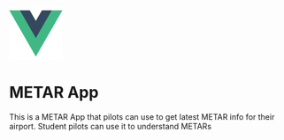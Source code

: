 ![Vue.js Logo](https://github.com/vercel/vercel/blob/master/packages/frameworks/logos/vue.svg)

# METAR App

This is a METAR App that pilots can use to get latest METAR info for their airport. Student pilots can use it to understand METARs
